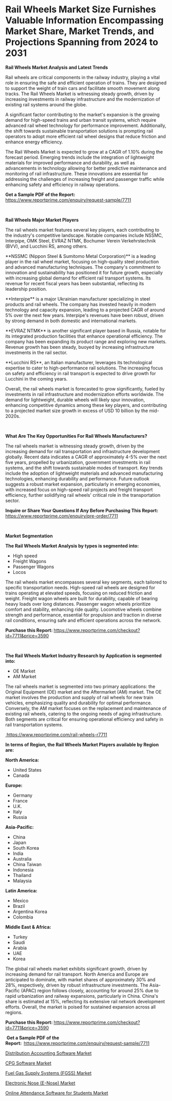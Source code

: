 <p><h1>Rail Wheels Market Size Furnishes Valuable Information Encompassing Market Share, Market Trends, and Projections Spanning from 2024 to 2031</h1></p><p><strong>Rail Wheels Market Analysis and Latest Trends</strong></p>
<p><p>Rail wheels are critical components in the railway industry, playing a vital role in ensuring the safe and efficient operation of trains. They are designed to support the weight of train cars and facilitate smooth movement along tracks. The Rail Wheels Market is witnessing steady growth, driven by increasing investments in railway infrastructure and the modernization of existing rail systems around the globe. </p><p>A significant factor contributing to the market's expansion is the growing demand for high-speed trains and urban transit systems, which require advanced rail wheel technology for performance improvement. Additionally, the shift towards sustainable transportation solutions is prompting rail operators to adopt more efficient rail wheel designs that reduce friction and enhance energy efficiency.</p><p>The Rail Wheels Market is expected to grow at a CAGR of 1.10% during the forecast period. Emerging trends include the integration of lightweight materials for improved performance and durability, as well as advancements in technology allowing for better predictive maintenance and monitoring of rail infrastructure. These innovations are essential for addressing the challenges of increasing freight and passenger traffic while enhancing safety and efficiency in railway operations.</p></p>
<p><strong>Get a Sample PDF of the Report:&nbsp;</strong> <a href="https://www.reportprime.com/enquiry/request-sample/7711?utm_campaign=118&utm_medium=2&utm_source=Github&utm_content=ia&utm_term=25112024&utm_id=rail-wheels">https://www.reportprime.com/enquiry/request-sample/7711</a></p>
<p>&nbsp;</p>
<p><strong>Rail Wheels Major Market Players</strong></p>
<p><p>The rail wheels market features several key players, each contributing to the industry's competitive landscape. Notable companies include NSSMC, Interpipe, OMK Steel, EVRAZ NTMK, Bochumer Verein Verkehrstechnik (BVV), and Lucchini RS, among others.</p><p>**NSSMC (Nippon Steel & Sumitomo Metal Corporation)** is a leading player in the rail wheel market, focusing on high-quality steel production and advanced manufacturing techniques. The company's commitment to innovation and sustainability has positioned it for future growth, especially with increasing global demand for efficient rail transport systems. Its revenue for recent fiscal years has been substantial, reflecting its leadership position.</p><p>**Interpipe** is a major Ukrainian manufacturer specializing in steel products and rail wheels. The company has invested heavily in modern technology and capacity expansion, leading to a projected CAGR of around 5% over the next few years. Interpipe's revenues have been robust, driven by strong demand in both domestic and international markets.</p><p>**EVRAZ NTMK** is another significant player based in Russia, notable for its integrated production facilities that enhance operational efficiency. The company has been expanding its product range and exploring new markets. Revenue growth has been steady, buoyed by increasing infrastructure investments in the rail sector.</p><p>**Lucchini RS**, an Italian manufacturer, leverages its technological expertise to cater to high-performance rail solutions. The increasing focus on safety and efficiency in rail transport is expected to drive growth for Lucchini in the coming years.</p><p>Overall, the rail wheels market is forecasted to grow significantly, fueled by investments in rail infrastructure and modernization efforts worldwide. The demand for lightweight, durable wheels will likely spur innovation, enhancing competitive dynamics among these key players, and contributing to a projected market size growth in excess of USD 10 billion by the mid-2020s.</p></p>
<p>&nbsp;</p>
<p><strong>What Are The Key Opportunities For Rail Wheels Manufacturers?</strong></p>
<p><p>The rail wheels market is witnessing steady growth, driven by the increasing demand for rail transportation and infrastructure development globally. Recent data indicates a CAGR of approximately 4-5% over the next five years, propelled by urbanization, government investments in rail systems, and the shift towards sustainable modes of transport. Key trends include the adoption of lightweight materials and advanced manufacturing technologies, enhancing durability and performance. Future outlook suggests a robust market expansion, particularly in emerging economies, with increased focus on high-speed rail projects and freight transport efficiency, further solidifying rail wheels' critical role in the transportation sector.</p></p>
<p><strong>Inquire or Share Your Questions If Any Before Purchasing This Report:</strong> <a href="https://www.reportprime.com/enquiry/pre-order/7711?utm_campaign=118&utm_medium=2&utm_source=Github&utm_content=ia&utm_term=25112024&utm_id=rail-wheels">https://www.reportprime.com/enquiry/pre-order/7711</a></p>
<p>&nbsp;</p>
<p><strong>Market Segmentation</strong></p>
<p><strong>The Rail Wheels Market Analysis by types is segmented into:</strong></p>
<p><ul><li>High speed</li><li>Freight Wagons</li><li>Passenger Wagons</li><li>Locos</li></ul></p>
<p><p>The rail wheels market encompasses several key segments, each tailored to specific transportation needs. High-speed rail wheels are designed for trains operating at elevated speeds, focusing on reduced friction and weight. Freight wagon wheels are built for durability, capable of bearing heavy loads over long distances. Passenger wagon wheels prioritize comfort and stability, enhancing ride quality. Locomotive wheels combine strength and performance, essential for propulsion and traction in diverse rail conditions, ensuring safe and efficient operations across the network.</p></p>
<p><strong>Purchase this Report:&nbsp;</strong><a href="https://www.reportprime.com/checkout?id=7711&price=3590&utm_campaign=118&utm_medium=2&utm_source=Github&utm_content=ia&utm_term=25112024&utm_id=rail-wheels">https://www.reportprime.com/checkout?id=7711&price=3590</a></p>
<p>&nbsp;</p>
<p><strong>The Rail Wheels Market Industry Research by Application is segmented into:</strong></p>
<p><ul><li>OE Market</li><li>AM Market</li></ul></p>
<p><p>The rail wheels market is segmented into two primary applications: the Original Equipment (OE) market and the Aftermarket (AM) market. The OE market involves the production and supply of rail wheels for new train vehicles, emphasizing quality and durability for optimal performance. Conversely, the AM market focuses on the replacement and maintenance of existing rail wheels, catering to the ongoing needs of aging infrastructure. Both segments are critical for ensuring operational efficiency and safety in rail transportation systems.</p></p>
<p><a href="https://www.reportprime.com/rail-wheels-r7711?utm_campaign=118&utm_medium=2&utm_source=Github&utm_content=ia&utm_term=25112024&utm_id=rail-wheels">&nbsp;https://www.reportprime.com/rail-wheels-r7711</a></p>
<p><strong>In terms of Region, the Rail Wheels Market Players available by Region are:</strong></p>
<p>
    <p> <strong> North America: </strong>
        <ul>
            <li>United States</li>
            <li>Canada</li>
        </ul>
        </p> 
    <p> <strong> Europe: </strong>
        <ul>
            <li>Germany</li>
            <li>France</li>
            <li>U.K.</li>
            <li>Italy</li>
            <li>Russia</li>
        </ul>
        </p> 
    <p> <strong> Asia-Pacific: </strong>
        <ul>
            <li>China</li>
            <li>Japan</li>
            <li>South Korea</li>
            <li>India</li>
            <li>Australia</li>
            <li>China Taiwan</li>
            <li>Indonesia</li>
            <li>Thailand</li>
            <li>Malaysia</li>
        </ul>
        </p> 
    <p> <strong> Latin America: </strong>
        <ul>
            <li>Mexico</li>
            <li>Brazil</li>
            <li>Argentina Korea</li>
            <li>Colombia</li>
        </ul>
        </p> 
    <p> <strong> Middle East & Africa: </strong>
        <ul>
            <li>Turkey</li>
            <li>Saudi</li>
            <li>Arabia</li>
            <li>UAE</li>
            <li>Korea</li>
        </ul>
    </p>
    </p>
<p><p>The global rail wheels market exhibits significant growth, driven by increasing demand for rail transport. North America and Europe are anticipated to dominate, with market shares of approximately 30% and 28%, respectively, driven by robust infrastructure investments. The Asia-Pacific (APAC) region follows closely, accounting for around 25% due to rapid urbanization and railway expansions, particularly in China. China's share is estimated at 15%, reflecting its extensive rail network development efforts. Overall, the market is poised for sustained expansion across all regions.</p></p>
<p><strong>Purchase this Report: </strong><a href="https://www.reportprime.com/checkout?id=7711&price=3590&utm_campaign=118&utm_medium=2&utm_source=Github&utm_content=ia&utm_term=25112024&utm_id=rail-wheels">https://www.reportprime.com/checkout?id=7711&price=3590</a></p>
<p>&nbsp;<strong>Get a Sample PDF of the Report:&nbsp;&nbsp;</strong><a href="https://www.reportprime.com/enquiry/request-sample/7711?utm_campaign=118&utm_medium=2&utm_source=Github&utm_content=ia&utm_term=25112024&utm_id=rail-wheels">https://www.reportprime.com/enquiry/request-sample/7711</a></p>
<p><strong></strong></p>
<p><p><a href="https://www.linkedin.com/pulse/future-distribution-accounting-software-latest-trends-development-bcfmc?utm_campaign=118&utm_medium=2&utm_source=Github&utm_content=ia&utm_term=25112024&utm_id=rail-wheels">Distribution Accounting Software Market</a></p><p><a href="https://www.linkedin.com/pulse/study-global-cpg-software-market-emphasis-onthe-cagr-55-andthe-bdajc?utm_campaign=118&utm_medium=2&utm_source=Github&utm_content=ia&utm_term=25112024&utm_id=rail-wheels">CPG Software Market</a></p><p><a href="https://github.com/tona7vba/Market-Research-Report-List-1/blob/main/fuel-gas-supply-systems-fgss-market.md?utm_campaign=118&utm_medium=2&utm_source=Github&utm_content=ia&utm_term=25112024&utm_id=rail-wheels">Fuel Gas Supply Systems (FGSS) Market</a></p><p><a href="https://github.com/dringals/Market-Research-Report-List-6/blob/main/electronic-nose-e-nose-market.md?utm_campaign=118&utm_medium=2&utm_source=Github&utm_content=ia&utm_term=25112024&utm_id=rail-wheels">Electronic Nose (E-Nose) Market</a></p><p><a href="https://issuu.com/reportprime-2/docs/online-attendance-software-for-stud_ff5f21bd5b0493?utm_campaign=118&utm_medium=2&utm_source=Github&utm_content=ia&utm_term=25112024&utm_id=rail-wheels">Online Attendance Software for Students Market</a></p></p>
